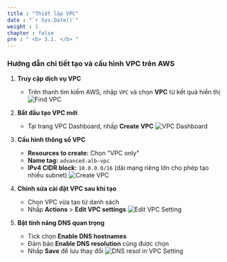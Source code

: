```yaml
---
title : "Thiết lập VPC"
date : "`r Sys.Date()`"
weight : 1
chapter : false
pre : " <b> 3.1. </b> "
---
```


### Hướng dẫn chi tiết tạo và cấu hình VPC trên AWS

1. **Truy cập dịch vụ VPC**
   - Trên thanh tìm kiếm AWS, nhập `VPC` và chọn **VPC** từ kết quả hiển thị
   ![Find VPC](/images/3-VPCSetup/3.1-CreateVPC/01-FindVPC.png)

2. **Bắt đầu tạo VPC mới**
   - Tại trang VPC Dashboard, nhấp **Create VPC**
   ![VPC Dashboard](/images/3-VPCSetup/3.1-CreateVPC/02-VPCDashboard.png)

3. **Cấu hình thông số VPC**
   - **Resources to create:** Chọn "VPC only"
   - **Name tag:** `advanced-alb-vpc`
   - **IPv4 CIDR block:** `10.0.0.0/16` (dải mạng riêng lớn cho phép tạo nhiều subnet)
   ![Create VPC](/images/3-VPCSetup/3.1-CreateVPC/03-CreateVPC.png)

4. **Chỉnh sửa cài đặt VPC sau khi tạo**
   - Chọn VPC vừa tạo từ danh sách
   - Nhấp **Actions** > **Edit VPC settings**
   ![Edit VPC Setting](/images/3-VPCSetup/3.1-CreateVPC/04-EditVPCSettings.png)

5. **Bật tính năng DNS quan trọng**
   - Tick chọn **Enable DNS hostnames**
   - Đảm bảo **Enable DNS resolution** cũng được chọn
   - Nhấp **Save** để lưu thay đổi
   ![DNS resol in VPC Setting](/images/3-VPCSetup/3.1-CreateVPC/05-EnableDNSResolution.png)